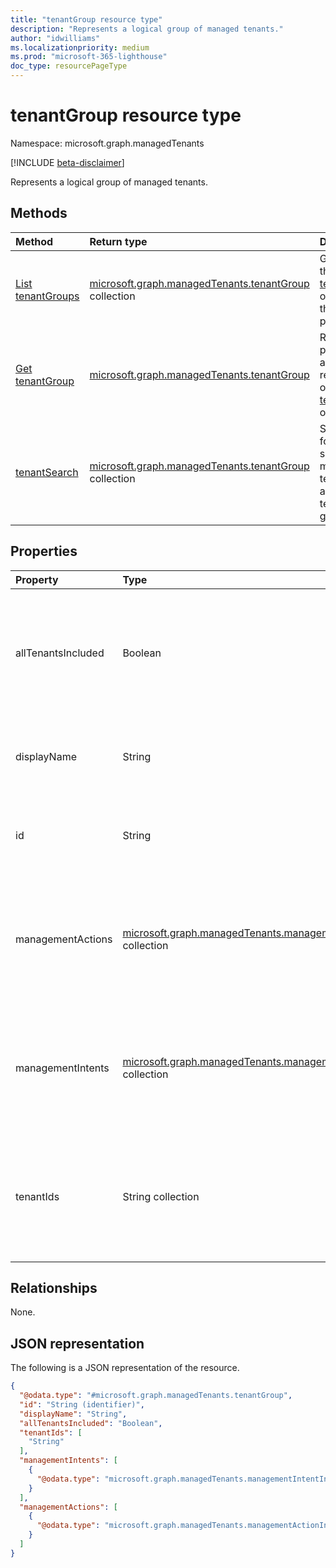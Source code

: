 ```yaml
---
title: "tenantGroup resource type"
description: "Represents a logical group of managed tenants."
author: "idwilliams"
ms.localizationpriority: medium
ms.prod: "microsoft-365-lighthouse"
doc_type: resourcePageType
---
```


# tenantGroup resource type

Namespace: microsoft.graph.managedTenants

[!INCLUDE [beta-disclaimer](../../includes/beta-disclaimer.md)]

Represents a logical group of managed tenants.

## Methods
|Method|Return type|Description|
|:---|:---|:---|
|[List tenantGroups](../api/managedtenants-managedtenant-list-tenantgroups.md)|[microsoft.graph.managedTenants.tenantGroup](../resources/managedtenants-tenantgroup.md) collection|Get a list of the [tenantGroup](../resources/managedtenants-tenantgroup.md) objects and their properties.|
|[Get tenantGroup](../api/managedtenants-tenantgroup-get.md)|[microsoft.graph.managedTenants.tenantGroup](../resources/managedtenants-tenantgroup.md)|Read the properties and relationships of a [tenantGroup](../resources/managedtenants-tenantgroup.md) object.|
|[tenantSearch](../api/managedtenants-tenantgroup-tenantsearch.md)|[microsoft.graph.managedTenants.tenantGroup](../resources/managedtenants-tenantgroup.md) collection|Searches for the specific managed tenant across tenant groups.|

## Properties
|Property|Type|Description|
|:---|:---|:---|
|allTenantsIncluded|Boolean|A flag indicating whether all managed tenant are included in the tenant group. Required. Read-only.|
|displayName|String|The display name for the tenant group. Optional. Read-only.|
|id|String|The unique identifier for the tenant group. Required. Read-only.|
|managementActions|[microsoft.graph.managedTenants.managementActionInfo](../resources/managedtenants-managementactioninfo.md) collection|The collection of management action associated with the tenant group. Optional. Read-only.|
|managementIntents|[microsoft.graph.managedTenants.managementIntentInfo](../resources/managedtenants-managementintentinfo.md) collection|The collection of management intents associated with the tenant group. Optional. Read-only.|
|tenantIds|String collection|The collection of managed tenant identifiers include in the tenant group. Optional. Read-only.|

## Relationships
None.

## JSON representation
The following is a JSON representation of the resource.
<!-- {
  "blockType": "resource",
  "keyProperty": "id",
  "@odata.type": "microsoft.graph.managedTenants.tenantGroup",
  "baseType": "microsoft.graph.entity",
  "openType": false
}
-->
``` json
{
  "@odata.type": "#microsoft.graph.managedTenants.tenantGroup",
  "id": "String (identifier)",
  "displayName": "String",
  "allTenantsIncluded": "Boolean",
  "tenantIds": [
    "String"
  ],
  "managementIntents": [
    {
      "@odata.type": "microsoft.graph.managedTenants.managementIntentInfo"
    }
  ],
  "managementActions": [
    {
      "@odata.type": "microsoft.graph.managedTenants.managementActionInfo"
    }
  ]
}
```
